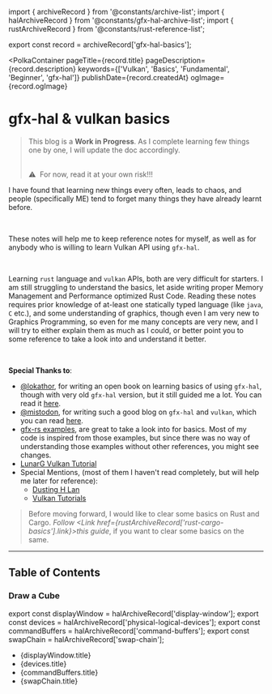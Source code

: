 import { archiveRecord } from '@constants/archive-list';
import { halArchiveRecord } from '@constants/gfx-hal-archive-list';
import { rustArchiveRecord } from '@constants/rust-reference-list';

export const record = archiveRecord['gfx-hal-basics'];

<PolkaContainer
  pageTitle={record.title}
  pageDescription={record.description}
  keywords={['Vulkan', 'Basics', 'Fundamental', 'Beginner', 'gfx-hal']}
  publishDate={record.createdAt}
  ogImage={record.ogImage}
>

<H1 updatedAt={record.updatedAt}>
  <InlineCode>gfx-hal</InlineCode> & <InlineCode>vulkan</InlineCode> basics
</H1>

<Blockquote type="warn">
  This blog is a <b>Work in Progress</b>. As I complete learning few things one by one,
  I will update the doc accordingly.

  <br />
  <br />

  :warning: &nbsp;For now, read it at your own risk!!!
</Blockquote>

I have found that learning new things every often,
leads to chaos, and people (specifically ME) tend to forget many things they have already
learnt before.

<br />

These notes will help me to keep reference notes for myself, as well as for anybody who is willing to
learn Vulkan API using `gfx-hal`.

<br />

Learning `rust` language and `vulkan` APIs, both are very difficult for starters. I am still struggling
to understand the basics, let aside writing proper Memory Management and Performance optimized Rust
Code. Reading these notes requires prior knowledge of at-least one statically typed language (like
`java`, `C` etc.), and some understanding of graphics, though even I am very new to Graphics Programming,
so even for me many concepts are very new, and I will try to either explain them as much as I could, or
better point you to some reference to take a look into and understand it better.

<br />

__Special Thanks to__:

* [@lokathor](https://github.com/Lokathor), for writing an open book on learning basics of using `gfx-hal`,
  though with very old `gfx-hal` version, but it still guided me a lot. You can read it
  [here](https://rust-tutorials.github.io/learn-gfx-hal/).
* [@mistodon](https://twitter.com/mistodon), for writing such a good blog on `gfx-hal` and `vulkan`, which
  you can read [here](https://www.falseidolfactory.com/2020/04/01/intro-to-gfx-hal-part-1-drawing-a-triangle.html).
* [gfx-rs examples](https://github.com/gfx-rs/gfx/blob/master/examples/),
  are great to take a look into for basics. Most of my code is
  inspired from those examples, but since there was no way
  of understanding those examples without other references,
  you might see changes.
* [LunarG Vulkan Tutorial](https://vulkan.lunarg.com/doc/sdk/1.2.131.2/linux/tutorial/html/index.html)
* Special Mentions, (most of them I haven't read completely, but will help me later for reference):
  * [Dusting H Lan](https://www.fasterthan.life/blog/2017/7/11/i-am-graphics-and-so-can-you-part-1)
  * [Vulkan Tutorials](https://vulkan-tutorial.com/Introduction)

> Before moving forward, I would like to clear some basics on Rust and Cargo.
> _Follow <Link href={rustArchiveRecord['rust-cargo-basics'].link}>this guide</Link>_, if you want to
> clear some basics on the same.

***

## Table of Contents

### Draw a Cube

export const displayWindow = halArchiveRecord['display-window'];
export const devices = halArchiveRecord['physical-logical-devices'];
export const commandBuffers = halArchiveRecord['command-buffers'];
export const swapChain = halArchiveRecord['swap-chain'];

* <Link href={displayWindow.link}>
    {displayWindow.title}
  </Link>
* <Link href={devices.link}>
    {devices.title}
  </Link>
* <Link href={commandBuffers.link}>
    {commandBuffers.title}
  </Link>
* <Link href={swapChain.link}>
    {swapChain.title}
  </Link>

</PolkaContainer>
